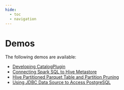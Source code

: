 ```yaml
---
hide:
  - toc
  - navigation
---
```


# Demos

The following demos are available:

- [Developing CatalogPlugin](developing-catalogplugin.md)
- [Connecting Spark SQL to Hive Metastore](connecting-spark-sql-to-hive-metastore.md)
- [Hive Partitioned Parquet Table and Partition Pruning](hive-partitioned-parquet-table-partition-pruning.md)
- [Using JDBC Data Source to Access PostgreSQL](using-jdbc-data-source-to-access-postgresql.md)
